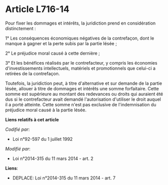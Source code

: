 # Article L716-14

Pour fixer les dommages et intérêts, la juridiction prend en considération distinctement : 

1° Les conséquences économiques négatives de la contrefaçon, dont le manque à gagner et la perte subis par la partie lésée ; 

2° Le préjudice moral causé à cette dernière ; 

3° Et les bénéfices réalisés par le contrefacteur, y compris les économies d'investissements intellectuels, matériels et
promotionnels que celui-ci a retirées de la contrefaçon. 

Toutefois, la juridiction peut, à titre d'alternative et sur demande de la partie lésée, allouer à titre de dommages et
intérêts une somme forfaitaire. Cette somme est supérieure au montant des redevances ou droits qui auraient été dus si le
contrefacteur avait demandé l'autorisation d'utiliser le droit auquel il a porté atteinte. Cette somme n'est pas exclusive de
l'indemnisation du préjudice moral causé à la partie lésée.

**Liens relatifs à cet article**

_Codifié par_:

  - Loi n°92-597 du 1 juillet 1992

_Modifié par_:

  - Loi n°2014-315 du 11 mars 2014 - art. 2

**Liens**:

  - DEPLACE: Loi n°2014-315 du 11 mars 2014 - art. 7
